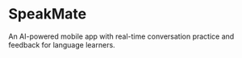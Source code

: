 # SpeakMate
An AI-powered mobile app with real-time conversation practice and feedback for language learners.
